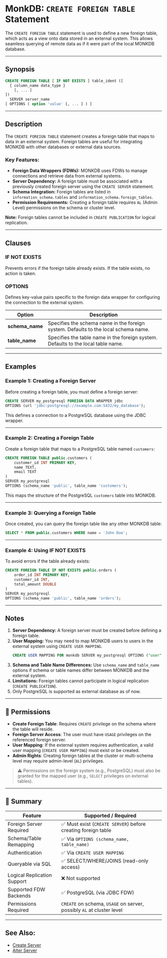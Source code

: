 # MonkDB: `CREATE FOREIGN TABLE` Statement

The `CREATE FOREIGN TABLE` statement is used to define a new foreign table, which acts as a view onto data stored in an external system. This allows seamless querying of remote data as if it were part of the local MONKDB database.

---

## Synopsis

```sql
CREATE FOREIGN TABLE [ IF NOT EXISTS ] table_ident ([
  { column_name data_type }
    [, ... ]
])
  SERVER server_name
[ OPTIONS ( option 'value' [, ... ] ) ]
```

---

## Description

The `CREATE FOREIGN TABLE` statement creates a foreign table that maps to data in an external system. Foreign tables are useful for integrating MONKDB with other databases or external data sources.

### Key Features:
- **Foreign Data Wrappers (FDWs):** MONKDB uses FDWs to manage connections and retrieve data from external systems.
- **Server Dependency:** A foreign table must be associated with a previously created foreign server using the `CREATE SERVER` statement.
- **Schema Integration:** Foreign tables are listed in `information_schema.tables` and `information_schema.foreign_tables`.
- **Permission Requirements:** Creating a foreign table requires `AL` (Admin Level) permissions on the schema or cluster level.

**Note:** Foreign tables cannot be included in `CREATE PUBLICATION` for logical replication.

---

## Clauses

### **IF NOT EXISTS**
Prevents errors if the foreign table already exists. If the table exists, no action is taken.

### **OPTIONS**
Defines key-value pairs specific to the foreign data wrapper for configuring the connection to the external system.

| Option         | Description                                                                 |
|----------------|-----------------------------------------------------------------------------|
| **schema_name**| Specifies the schema name in the foreign system. Defaults to the local schema name. |
| **table_name** | Specifies the table name in the foreign system. Defaults to the local table name. |

---

## Examples

### Example 1: Creating a Foreign Server
Before creating a foreign table, you must define a foreign server:

```sql
CREATE SERVER my_postgresql FOREIGN DATA WRAPPER jdbc
OPTIONS (url 'jdbc:postgresql://example.com:5432/my_database');
```

This defines a connection to a PostgreSQL database using the JDBC wrapper.

---

### Example 2: Creating a Foreign Table
Create a foreign table that maps to a PostgreSQL table named `customers`:

```sql
CREATE FOREIGN TABLE public.customers (
    customer_id INT PRIMARY KEY,
    name TEXT,
    email TEXT
)
SERVER my_postgresql
OPTIONS (schema_name 'public', table_name 'customers');
```

This maps the structure of the PostgreSQL `customers` table into MONKDB.

---

### Example 3: Querying a Foreign Table
Once created, you can query the foreign table like any other MONKDB table:

```sql
SELECT * FROM public.customers WHERE name = 'John Doe';
```

---

### Example 4: Using IF NOT EXISTS
To avoid errors if the table already exists:

```sql
CREATE FOREIGN TABLE IF NOT EXISTS public.orders (
    order_id INT PRIMARY KEY,
    customer_id INT,
    total_amount DOUBLE
)
SERVER my_postgresql
OPTIONS (schema_name 'public', table_name 'orders');
```

---

## Notes

1. **Server Dependency:** A foreign server must be created before defining a foreign table.
2. **User Mapping:** You may need to map MONKDB users to users in the external system using `CREATE USER MAPPING`.
   ```sql
   CREATE USER MAPPING FOR monkdb SERVER my_postgresql OPTIONS ("user" 'admin', password 'secret');
   ```
3. **Schema and Table Name Differences:** Use `schema_name` and `table_name` options if schema or table names differ between MONKDB and the external system.
4. **Limitations:** Foreign tables cannot participate in logical replication (`CREATE PUBLICATION`).
5. Only PostgreSQL is supported as external database as of now. 

--- 

## 🔐 Permissions

- **Create Foreign Table**: Requires `CREATE` privilege on the schema where the table will reside.
- **Foreign Server Access**: The user must have `USAGE` privileges on the referenced foreign server.
- **User Mapping**: If the external system requires authentication, a valid user mapping (`CREATE USER MAPPING`) must exist or be created.
- **Admin Rights**: Creating foreign tables at the cluster or multi-schema level may require admin-level (`AL`) privileges.

> ⚠️ Permissions on the foreign system (e.g., PostgreSQL) must also be granted for the mapped user (e.g., `SELECT` privileges on external tables).

---

## 🏁 Summary

| Feature                     | Supported / Required                                               |
|-----------------------------|---------------------------------------------------------------------|
| Foreign Server Required     | ✅ Must exist (`CREATE SERVER`) before creating foreign table       |
| Schema/Table Remapping      | ✅ Via `OPTIONS (schema_name, table_name)`                          |
| Authentication              | ✅ Via `CREATE USER MAPPING`                                        |
| Queryable via SQL           | ✅ SELECT/WHERE/JOINS (read-only access)                            |
| Logical Replication Support | ❌ Not supported                                                    |
| Supported FDW Backends      | ✅ PostgreSQL (via JDBC FDW)                                        |
| Permissions Required        | `CREATE` on schema, `USAGE` on server, possibly `AL` at cluster level |

---

## See Also:

- [Create Server](./32_CREATE_SERVER.md)
- [Alter Server](./16_ALTER_SERVER.md)